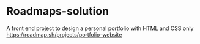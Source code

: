 # Roadmaps-solution
A front end project to design a personal portfolio with HTML and CSS only
https://roadmap.sh/projects/portfolio-website
